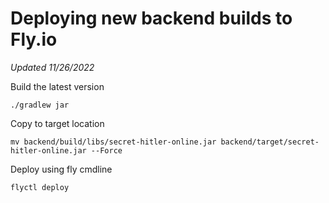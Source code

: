 # Deploying new backend builds to Fly.io
*Updated 11/26/2022*

Build the latest version
```
./gradlew jar
```

Copy to target location
```
mv backend/build/libs/secret-hitler-online.jar backend/target/secret-hitler-online.jar --Force
```

Deploy using fly cmdline
```
flyctl deploy
```